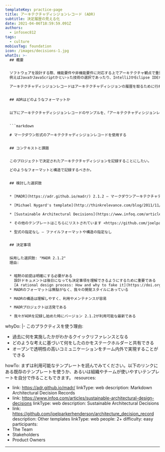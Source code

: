```yaml
---
templateKey: practice-page
title: アーキテクチャディシジョンレコード (ADR)
subtitle: 決定履歴の見える化
date: 2021-04-06T18:59:59.091Z
authors:
  - infosec812
tags:
  - culture
mobiusTag: foundation
icon: /images/decisions-1.jpg
whatIs: >-
  ## 概要


  ソフトウェアを設計する際、機能要件や非機能要件に対応する上でアーキテクチャ観点で重要な設計の判断をすることがあります。このアーキテクチャ観点で重要な判断を[アーキテクチャディシジョン (Architectural Decision, AD)](https://en.wikipedia.org/wiki/Architectural_decision) と呼びます。
  例えばJavaかJavaScriptかといった技術の選択であったり、IntelliJかEclipse IDEかといったIDEの選択であったり、[SLF4J](https://www.slf4j.org/) か [java.util.logging](https://docs.oracle.com/javase/8/docs/api/java/util/logging/package-summary.html) かといったライブラリの選択であったり、Undoを何度実行できるようにしておくかといった機能実装上の判断などです。厳密に「アーキテクチャ」に関する決定と捉えがちですが、それより意味は広く、上記の例に挙げたような、何らかの形でアーキテクチャへの影響の可能性がある決定はアーキテクチャディシジョンと呼びます。

  アーキテクチャディシジョンレコードはアーキテクチャディシジョンの履歴を取るために行われます。できるだけ簡単に実施できるべきもので、a) 決定を記録する b) 決定のバージョンを管理する ことができるようにします。


  ## ADRはどのようなフォーマットか


  以下にアーキテクチャディシジョンレコードのサンプルを、「アーキテクチャディシジョンレコードをマークダウンで記録することを決定する」シナリオで記述してみます。


  ```markdown

  # マークダウン形式のアーキテクチャディシジョンレコードを使用する


  ## コンテキストと課題


  このプロジェクトで決定されたアーキテクチャディシジョンを記録することにしたい。

  どのようなフォーマットと構造で記録するべきか。


  ## 検討した選択肢


  * [MADR](https://adr.github.io/madr/) 2.1.2 – マークダウンアーキテクチャディシジョンレコード

  * [Michael Nygard's template](http://thinkrelevance.com/blog/2011/11/15/documenting-architecture-decisions) – "ADR" の用語が初めて使われたのはこちら

  * [Sustainable Architectural Decisions](https://www.infoq.com/articles/sustainable-architectural-design-decisions) – The Y-Statements

  * その他のテンプレートはこちらにリストされています <https://github.com/joelparkerhenderson/architecture_decision_record>

  * 型式の指定なし – ファイルフォーマットや構造の指定なし


  ## 決定事項


  採用した選択肢: "MADR 2.1.2"
  理由:


  * 暗黙の前提は明確にする必要がある
    設計ドキュメントは後日になっても決定事項を理解できるようにするために重要である
    [A rational design process: How and why to fake it](https://doi.org/10.1109/TSE.1986.6312940) も参照のこと。
  * MADRのフォーマットは無駄がなく、我々の開発スタイルにあっている

  * MADRの構造は理解しやすく、利用やメンテナンスが容易

  * MADRプロジェクトは活発である

  * 我々がADRを記録し始めた時にバージョン 2.1.2が利用可能な最新である

  ```
whyDo: |-
  このプラクティスを使う理由:

  * 過去に何を実施したかがわかるクイックリファレンスとなる
  * どのような考えに基づいて何をしたのかをステークホルダーと共有できる
  * オープンで透明性の高いコミュニケーションをチーム内外で実現することができる

howTo: まずは利用可能なテンプレートを読んでみてください。以下のリンクにある既存のテンプレートを使うか、あるいは組織やチームが使いやすいテンプレートを自分で作ることもできます。
resources:
  - link: https://adr.github.io/madr/
    linkType: web
    description: Markdown Architectural Decision Records
  - link: https://www.infoq.com/articles/sustainable-architectural-design-decisions
    linkType: web
    description: Sustainable Architectural Decisions
  - link: https://github.com/joelparkerhenderson/architecture_decision_record
    description: Other templates
    linkType: web
people: 2+
difficulty: easy
participants:
  - The Team
  - Stakeholders
  - Product Owners
---
```

